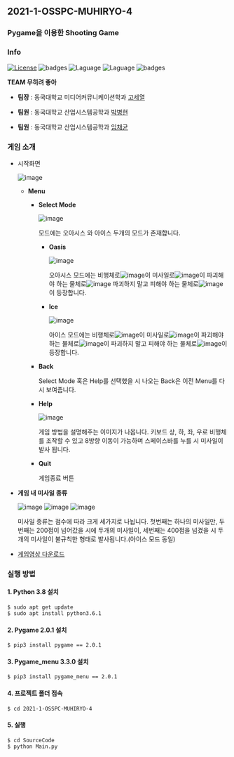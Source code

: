 ## 2021-1-OSSPC-MUHIRYO-4
### Pygame을 이용한 Shooting Game

### Info
[![License](https://img.shields.io/badge/license-MIT-green.svg)](https://www.olis.or.kr/license/Detailselect.do?lId=1006)
![badges](https://img.shields.io/badge/OS-ubuntu-red)
![Laguage](https://img.shields.io/badge/python-3.6.1-blue.svg)
![Laguage](https://img.shields.io/badge/pygame-2.0.1-lightgreen.svg)
![badges](https://img.shields.io/badge/pygame_menu-3.3.0-black) 

**TEAM 무히려 좋아**
  * **팀장** : 동국대학교 미디어커뮤니케이션학과 [고세열](https://github.com/rhtpduf15)
 
  * **팀원** : 동국대학교 산업시스템공학과 [박병현](https://github.com/park1997)
  
  * **팀원** : 동국대학교 산업시스템공학과 [임채균](https://github.com/Lim0613)

### 게임 소개
* 시작화면

  ![image](https://github.com/CSID-DGU/2021-1-OSSPC-MUHIRYO-4/blob/main/SourceCode/Image/startimg.PNG)
  * **Menu**
    * **Select Mode**

      ![image](https://github.com/CSID-DGU/2021-1-OSSPC-MUHIRYO-4/blob/main/SourceCode/Image/selectmode.PNG)
      
      모드에는 오아시스 와 아이스 두개의 모드가 존재합니다.
      
      * **Oasis**
      
        ![image](https://github.com/CSID-DGU/2021-1-OSSPC-MUHIRYO-4/blob/main/SourceCode/Image/oasis.png)
      
        오아시스 모드에는 비행체로![image](https://github.com/CSID-DGU/2021-1-OSSPC-MUHIRYO-4/blob/main/SourceCode/Image/DesertLV1-1.png)이 미사일로![image](https://github.com/CSID-DGU/2021-1-OSSPC-MUHIRYO-4/blob/main/SourceCode/Image/MISSILE_2-1.png)이 파괴해야 하는 물체로![image](https://github.com/CSID-DGU/2021-1-OSSPC-MUHIRYO-4/blob/main/SourceCode/Image/scorphion1-1.png) 파괴하지 말고 피해야 하는 물체로![image](https://github.com/CSID-DGU/2021-1-OSSPC-MUHIRYO-4/blob/main/SourceCode/Image/Catus1.png)이 등장합니다.
        
      * **Ice**  
        
        ![image](https://github.com/CSID-DGU/2021-1-OSSPC-MUHIRYO-4/blob/main/SourceCode/Image/ice.png)
        
        아이스 모드에는 비행체로![image](https://github.com/CSID-DGU/2021-1-OSSPC-MUHIRYO-4/blob/main/SourceCode/Image/santa-1.png)이 미사일로![image](https://github.com/CSID-DGU/2021-1-OSSPC-MUHIRYO-4/blob/main/SourceCode/Image/ice_missile-1.png)이 파괴해야 하는 물체로![image](https://github.com/CSID-DGU/2021-1-OSSPC-MUHIRYO-4/blob/main/SourceCode/Image/penguin2-1.png)이 파괴하지 말고 피해야 하는 물체로![image](https://github.com/CSID-DGU/2021-1-OSSPC-MUHIRYO-4/blob/main/SourceCode/Image/ship-1.png)이 등장합니다.
        
    * **Back**
    
      Select Mode 혹은 Help를 선택했을 시 나오는 Back은 이전 Menu를 다시 보여줍니다.
      
    * **Help**
 
       ![image](https://github.com/CSID-DGU/2021-1-OSSPC-MUHIRYO-4/blob/main/SourceCode/Image/howtoplay2.png)
       
       게임 방법을 설명해주는 이미지가 나옵니다. 키보드 상, 하, 좌, 우로 비행체를 조작할 수 있고 8방향        이동이 가능하며 스페이스바를 누를 시 미사일이 발사 됩니다.
    * **Quit**
      
      게임종료 버튼
* **게임 내 미사일 종류**
  
  ![image](https://github.com/CSID-DGU/2021-1-OSSPC-MUHIRYO-4/blob/main/SourceCode/Image/kind1.png)  ![image](https://github.com/CSID-DGU/2021-1-OSSPC-MUHIRYO-4/blob/main/SourceCode/Image/kind2.png)  ![image](https://github.com/CSID-DGU/2021-1-OSSPC-MUHIRYO-4/blob/main/SourceCode/Image/kind3.png)
  
  미사일 종류는 점수에 따라 크게 세가지로 나뉩니다. 첫번째는 하나의 미사일만, 두번째는 200점이 넘어갔을 시에 두개의 미사일이, 세번째는 400점을 넘겼을 시 두개의 미사일이 불규칙한 형태로 발사됩니다.(아이스 모드 동일)
  
* [게임영상 다운로드](https://github.com/CSID-DGU/2021-1-OSSPC-MUHIRYO-4/blob/main/SourceCode/Image/gameplay.mp4)


### 실행 방법
#### 1. Python 3.8 설치
```
$ sudo apt get update
$ sudo apt install python3.6.1
```

#### 2. Pygame 2.0.1 설치
```
$ pip3 install pygame == 2.0.1
```

#### 3. Pygame_menu 3.3.0 설치
```
$ pip3 install pygame_menu == 2.0.1
```

#### 4. 프로젝트 폴더 접속
```
$ cd 2021-1-OSSPC-MUHIRYO-4
```

#### 5. 실행
```
$ cd SourceCode
$ python Main.py
```
